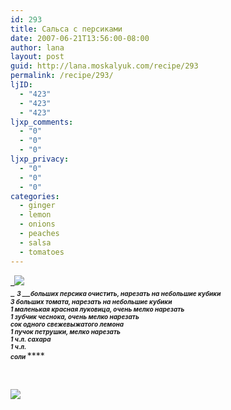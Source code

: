```yaml
---
id: 293
title: Сальса с персиками
date: 2007-06-21T13:56:00-08:00
author: lana
layout: post
guid: http://lana.moskalyuk.com/recipe/293
permalink: /recipe/293/
ljID:
  - "423"
  - "423"
  - "423"
ljxp_comments:
  - "0"
  - "0"
  - "0"
ljxp_privacy:
  - "0"
  - "0"
  - "0"
categories:
  - ginger
  - lemon
  - onions
  - peaches
  - salsa
  - tomatoes
---
```

_![](http://farm2.static.flickr.com/1319/583806479_a8cc8f8e18.jpg?v=0)  
_ _<span style="font-size: x-small"><strong>3 </strong></span>__<span style="font-size: x-small"><strong>больших персика очистить, на</strong><strong>резать на небольшие кубики<br /> </strong><strong>3 больших томата, нарезать на небольшие кубики</strong><br /> <strong>1</strong><strong> маленькая красная луковица, очень мелко нарезать</strong><br /> <strong>1 зубчик чеснока, очень мелко нарезать<br /> сок одного свежевыжaтого лемона<br /> 1 пучок петрушки, мелко нарезать</strong><strong></strong><br /> <strong></strong><strong>1 ч.л. сахара</strong><br /> <strong>1 </strong><strong>ч.л.<br /> </strong><strong>соли </strong></span>_****

 

![](http://farm2.static.flickr.com/1156/583818823_ddc2376234.jpg?v=0)